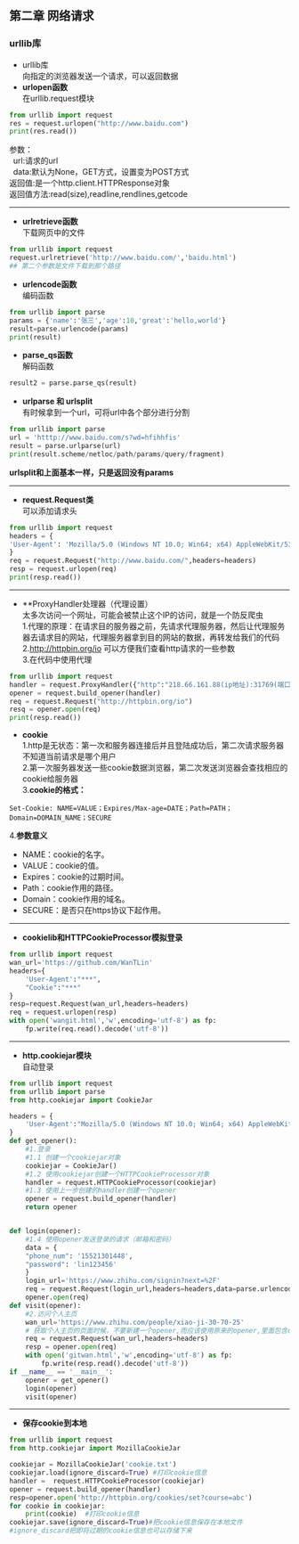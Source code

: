 ## 第二章 网络请求
### urllib库
- urllib库  
向指定的浏览器发送一个请求，可以返回数据
- **urlopen函数**  
在urllib.request模块  
``` python
from urllib import request  
res = request.urlopen("http://www.baidu.com")
print(res.read())
```  
参数：  
&ensp;url:请求的url  
&ensp;data:默认为None，GET方式，设置变为POST方式  
返回值:是一个http.client.HTTPResponse对象  
返回值方法:read(size),readline,rendlines,getcode  

-----  
- **urlretrieve函数**  
下载网页中的文件  
```python
from urllib import request
request.urlretrieve('http://www.baidu.com/','baidu.html')
## 第二个参数是文件下载到那个路径
```  
- **urlencode函数**  
编码函数  
```python  
from urllib import parse
params = {'name':'张三','age':10,'great':'hello,world'}
result=parse.urlencode(params)
print(result)
```  
- **parse_qs函数**  
解码函数  
```python  
result2 = parse.parse_qs(result)
```  
- **urlparse 和 urlsplit**  
有时候拿到一个url，可将url中各个部分进行分割  
```python
from urllib import parse
url = 'htttp://www.baidu.com/s?wd=hfihhfis'
result = parse.urlparse(url)
print(result.scheme/netloc/path/params/query/fragment)
```
**urlsplit和上面基本一样，只是返回没有params**  
   
-------  
- **request.Request类**  
可以添加请求头  
```python
from urllib import request
headers = {
'User-Agent': 'Mozilla/5.0 (Windows NT 10.0; Win64; x64) AppleWebKit/537.36 (KHTML, like Gecko) Chrome/62.0.3202.94 Safari/537.36'
}
req = request.Request("http://www.baidu.com/",headers=headers)
resp = request.urlopen(req)
print(resp.read())
```
------  
- **ProxyHandler处理器（代理设置）  
太多次访问一个网址，可能会被禁止这个IP的访问，就是一个防反爬虫  
1.代理的原理：在请求目的服务器之前，先请求代理服务器，然后让代理服务器去请求目的网站，代理服务器拿到目的网站的数据，再转发给我们的代码  
2.http://httpbin.org/io 可以方便我们查看http请求的一些参数  
3.在代码中使用代理    
```python  
from urllib import request
handler = request.ProxyHandler({"http":"218.66.161.88(ip地址):31769(端口)"})
opener = request.build_opener(handler)
req = request.Request("http://httpbin.org/io")
resq = opener.open(req)
print(resp.read())
```   
- **cookie**  
1.http是无状态：第一次和服务器连接后并且登陆成功后，第二次请求服务器不知道当前请求是哪个用户  
2.第一次服务器发送一些cookie数据浏览器，第二次发送浏览器会查找相应的cookie给服务器  
3.**cookie的格式：**  
```
Set-Cookie: NAME=VALUE；Expires/Max-age=DATE；Path=PATH；Domain=DOMAIN_NAME；SECURE
```
4.**参数意义**  
 - NAME：cookie的名字。
 - VALUE：cookie的值。
 - Expires：cookie的过期时间。
 - Path：cookie作用的路径。
 - Domain：cookie作用的域名。
 - SECURE：是否只在https协议下起作用。  
------  
- **cookielib和HTTPCookieProcessor模拟登录**  
```python
from urllib import request
wan_url='https://github.com/WanTLin'
headers={
    'User-Agent':"***",
    "Cookie":"***"
}
resp=request.Request(wan_url,headers=headers)
req = request.urlopen(resp)
with open('wangit.html','w',encoding='utf-8') as fp:
    fp.write(req.read().decode('utf-8'))
```
-------  
- **http.cookiejar模块**  
自动登录  
```python
from urllib import request
from urllib import parse
from http.cookiejar import CookieJar

headers = {
    'User-Agent':"Mozilla/5.0 (Windows NT 10.0; Win64; x64) AppleWebKit/537.36 (KHTML, like Gecko) Chrome/78.0.3904.108 Safari/537.36"
}
def get_opener():
    #1.登录
    #1.1 创建一个cookiejar对象
    cookiejar = CookieJar()
    #1.2 使用cookiejar创建一个HTTPCookieProcessor对象
    handler = request.HTTPCookieProcessor(cookiejar)
    #1.3 使用上一步创建的handler创建一个opener
    opener = request.build_opener(handler)
    return opener


def login(opener):
    #1.4 使用opener发送登录的请求（邮箱和密码）
    data = {
    "phone_num": '15521301448',
    "password": 'lin123456'
    }
    login_url='https://www.zhihu.com/signin?next=%2F'
    req = request.Request(login_url,headers=headers,data=parse.urlencode(data).encode('utf-8'))
    opener.open(req)
def visit(opener):
    #2.访问个人主页
    wan_url='https://www.zhihu.com/people/xiao-ji-30-70-25'
    # 获取个人主页的页面时候，不要新建一个opener,而应该使用原来的opener,里面包含cookjar
    req = request.Request(wan_url,headers=headers)
    resp = opener.open(req)
    with open('gitwan.html','w',encoding='utf-8') as fp:
        fp.write(resp.read().decode('utf-8'))
if __name__ == '__main__':
    opener = get_opener()
    login(opener)
    visit(opener)
```  
--------   
- **保存cookie到本地**  
```python
from urllib import request
from http.cookiejar import MozillaCookieJar

cookiejar = MozillaCookieJar('cookie.txt')
cookiejar.load(ignore_discard=True) #打印cookie信息
handler =  request.HTTPCookieProcessor(cookiejar)
opener = request.build_opener(handler)
resp=opener.open('http://httpbin.org/cookies/set?course=abc')
for cookie in cookiejar:
    print(cookie)  #打印cookie信息
cookiejar.save(ignore_discard=True)#把cookie信息保存在本地文件
#ignore_discard把即将过期的cookie信息也可以存储下来
```  



